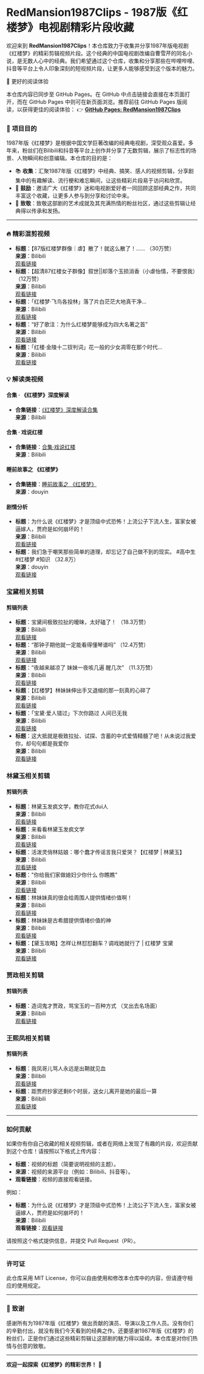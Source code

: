 # RedMansion1987Clips - 1987版《红楼梦》电视剧精彩片段收藏

欢迎来到 **RedMansion1987Clips**！本仓库致力于收集并分享1987年版电视剧《红楼梦》的精彩剪辑视频片段。这个经典的中国电视剧改编自曹雪芹的同名小说，是无数人心中的经典。我们希望通过这个仓库，收集和分享那些在哔哩哔哩、抖音等平台上令人印象深刻的短视频片段，让更多人能够感受到这个版本的魅力。

📖 更好的阅读体验

本仓库内容已同步至 GitHub Pages。在 GitHub 中点击链接会直接在本页面打开，而在 GitHub Pages 中则可在新页面浏览。推荐前往 GitHub Pages 版阅读，以获得更佳的阅读体验： 👉 [**GitHub Pages: RedMansion1987Clips**](https://zhonghanwen.github.io/RedMansion1987Clips/#/)


### 🎯 **项目目的**

1987年版《红楼梦》是根据中国文学巨著改编的经典电视剧，深受观众喜爱。多年来，粉丝们在Bilibili和抖音等平台上创作并分享了无数剪辑，展示了标志性的场景、人物瞬间和创意编辑。本仓库的目的是：

* 📚 **收集**：汇聚1987年版《红楼梦》中经典、搞笑、感人的视频剪辑，分享剧集中的有趣解读、流行梗和难忘瞬间，让这些精彩片段易于访问和欣赏。
* 🤝 **鼓励**：邀请广大《红楼梦》迷和电视剧爱好者一同回顾这部经典之作，共同丰富这个收藏，让更多人参与到分享和讨论中来。
* 🎉 **致敬**：致敬这部剧的艺术成就及其充满热情的粉丝社区，通过这些剪辑让经典得以传承和发扬。

***

### 🔥 精彩混剪视频

* **标题**：【87版红楼梦群像｜虐】散了！就这么散了！…… （30万赞）\
  **来源**：Bilibili\
  [观看链接](https://www.bilibili.com/video/BV1Kzy6YyEnE)
* **标题**：【超清87红楼女子群像】叙世||却落个玉损消香（小虐怡情，不要恨我）（12万赞）\
  **来源**：Bilibili\
  [观看链接](https://www.bilibili.com/video/BV1gb411W7zo)
* **标题**：「红楼梦·飞鸟各投林」落了片白茫茫大地真干净…\
  **来源**：Bilibili\
  [观看链接](https://www.bilibili.com/video/BV1Rc41197jS)
* **标题**：“好了歌注：为什么红楼梦能够成为四大名著之首”\
  **来源**：Bilibili\
  [观看链接](https://www.bilibili.com/video/BV11F411y75d)
* **标题**：「红楼·金陵十二钗判词」花一般的少女凋零在那个时代…\
  **来源**：Bilibili\
  [观看链接](https://www.bilibili.com/video/BV17e411k71Z)

### 💡 解读类视频

#### 合集 · 《红楼梦》深度解读

* **合集链接**：[《红楼梦》深度解读合集](https://space.bilibili.com/381389914/lists/2539544?type=season)\
  **来源**：Bilibili

#### 合集 · 戏说红楼

* **合集链接**：[合集·戏说红楼](https://space.bilibili.com/3493138024893095/lists/3572703?type=season)\
  **来源**：Bilibili

#### 睡前故事之 《红楼梦》

* **合集链接**：[睡前故事之 《红楼梦》](https://v.douyin.com/i5dMAv7D/)\
  **来源**：douyin

#### 剧情分析

* **标题**：为什么说《红楼梦》才是顶级中式恐怖！上流公子下流人生，富家女被逼嫁人，贾府是如何崩坏的！\
  **来源**：Bilibili\
  [观看链接](https://www.bilibili.com/video/BV1HE4m197a9)
* **标题**：我们急于嘲笑那些简单的道理，却忘记了自己做不到的现实。 #高中生 #红楼梦 #知识 （32.8万）\
  **来源**：douyin\
  [观看链接](https://www.douyin.com/video/7459011575387622667)

### 宝黛相关剪辑

#### 剪辑列表

* **标题**：宝黛间极致拉扯的暧昧，太好磕了！ （18.3万赞）\
  **来源**：Bilibili\
  [观看链接](https://www.bilibili.com/video/BV19rc6ecETx)
* **标题**：“那钟子期他就一定能看得懂琴谱吗” （12.4万赞）\
  **来源**：Bilibili\
  [观看链接](https://www.bilibili.com/video/BV1wS421T7K4)
* **标题**：“夜越来越凉了 妹妹一夜咳几遍 醒几次” （11.3万赞）\
  **来源**：Bilibili\
  [观看链接](https://www.bilibili.com/video/BV1Nu411k7WX)
* **标题**：【红楼梦】林妹妹伸出手又退缩的那一刻真的心碎了\
  **来源**：Bilibili\
  [观看链接](https://www.bilibili.com/video/BV1Re4y1575c)
* **标题**：「宝黛·爱人错过」下次你路过 人间已无我\
  **来源**：Bilibili\
  [观看链接](https://www.bilibili.com/video/BV1pH4y1Z7Ko)
* **标题**：这大抵就是极致拉扯、试探、含蓄的中式爱情精髓了吧！从未说过我爱你，却句句都是我爱你\
  **来源**：Bilibili\
  [观看链接](https://www.bilibili.com/video/BV19p4y177QY)

### 林黛玉相关剪辑

#### 剪辑列表

* **标题**：林黛玉发疯文学，教你花式dui人\
  **来源**：Bilibili\
  [观看链接](https://www.bilibili.com/video/BV1og411b7f5/)
* **标题**：来看看林黛玉发疯文学\
  **来源**：Bilibili\
  [观看链接](https://www.bilibili.com/video/BV1RY4y1p7FE)
* **标题**：活泼灵俏林姑娘：哪个蠢才传谣言我只爱哭？【红楼梦 | 林黛玉】\
  **来源**：Bilibili\
  [观看链接](https://www.bilibili.com/video/BV1Wo4y1W7LZ/)
* **标题**："你给我们家做媳妇少你什么 你瞧瞧"\
  **来源**：Bilibili\
  [观看链接](https://www.bilibili.com/video/BV1rh4y1p7eF)
* **标题**：林妹妹真的很会给周围人提供情绪价值啊！\
  **来源**：Bilibili\
  [观看链接](https://www.bilibili.com/video/BV16GajeQEJx/)
* **标题**：林妹妹是古希腊提供情绪价值的神\
  **来源**：Bilibili\
  [观看链接](https://www.bilibili.com/video/BV1Vcq2YJEpv)
* **标题**：【黛玉攻略】怎样让林怼怼翻车？调戏她就行了 | 红楼梦 宝黛\
  **来源**：Bilibili\
  [观看链接](https://www.bilibili.com/video/BV19q4y1Q7TN)

### 贾政相关剪辑

#### 剪辑列表

* **标题**：造词鬼才贾政，骂宝玉的一百种方式 （叉出去名场面）\
  **来源**：Bilibili\
  [观看链接](https://www.bilibili.com/video/BV1PM64Y9Eq8)

### 王熙凤相关剪辑

#### 剪辑列表

* **标题**：我凤哥儿骂人永远是出鞘就见血\
  **来源**：Bilibili\
  [观看链接](https://www.bilibili.com/video/BV1gM411m79w)
* **标题**：距贾府抄家还剩6个时辰，送女儿离开是她的最后一算\
  **来源**：Bilibili\
  [观看链接](https://www.bilibili.com/video/BV15cq5YFEwb)

***

### 如何贡献

如果你有你自己收藏的相关视频剪辑，或者在网络上发现了有趣的片段，欢迎贡献到这个仓库！请按照以下格式上传内容：

* **标题**：视频的标题（简要说明视频的主题）。
* **来源**：视频的来源平台（例如：Bilibili、抖音等）。
* **观看链接**：视频的直接观看链接。

例如：

* **标题**：为什么说《红楼梦》才是顶级中式恐怖！上流公子下流人生，富家女被逼嫁人，贾府是如何崩坏的！\
  **来源**：Bilibili\
  **观看链接**：[观看链接](https://www.bilibili.com/video/BV1HE4m197a9)

请按照这个格式提供信息，并提交 Pull Request（PR）。

***

### 许可证

此仓库采用 MIT License，你可以自由使用和修改本仓库中的内容，但请遵守相应的使用规定。

***

### 🙏 **致谢**

感谢所有为1987年版《红楼梦》做出贡献的演员、导演以及工作人员。没有你们的辛勤付出，就没有我们今天看到的经典之作。还要感谢1987年版《红楼梦》的粉丝们，正是你们通过这些精彩剪辑让这部剧的魅力得以延续。本仓库是对你们热情与创意的致敬。

***

**欢迎一起探索《红楼梦》的精彩世界！** 🌸
